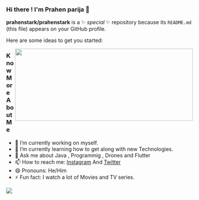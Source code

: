 ### Hi there ! I'm Prahen parija 👋


**prahenstark/prahenstark** is a ✨ _special_ ✨ repository because its `README.md` (this file) appears on your GitHub profile.

Here are some ideas to get you started:

<img align="right" src="https://giphy.com/embed/WJZdOtltegO76" width="480" height="195" frameBorder="0" class="giphy-embed" >


<!--<img align="right" src="http://jawnism.tumblr.com/post/46535150192/jarvis-sometimes-you-gotta-run-before-you-can" alt="iron man" width="450" height="300" > -->

### Know More About Me
- 🔭 I’m currently working on myself.
- 🌱 I’m currently learning how to get along with new Technologies.
- 💬 Ask me about Java , Programmig , Drones and Flutter
- 📫 How to reach me: [Instagram](https://www.instagram.com/_staaark_/) And [Twitter](https://twitter.com/prahen_parija)
- 😄 Pronouns: He/Him
- ⚡ Fun fact: I watch a lot of Movies and TV series.


<img align="left" src='https://github-readme-stats.vercel.app/api?username=prahenstark&show_icons=true&text_color=daf7dc&bg_color=131723'>
